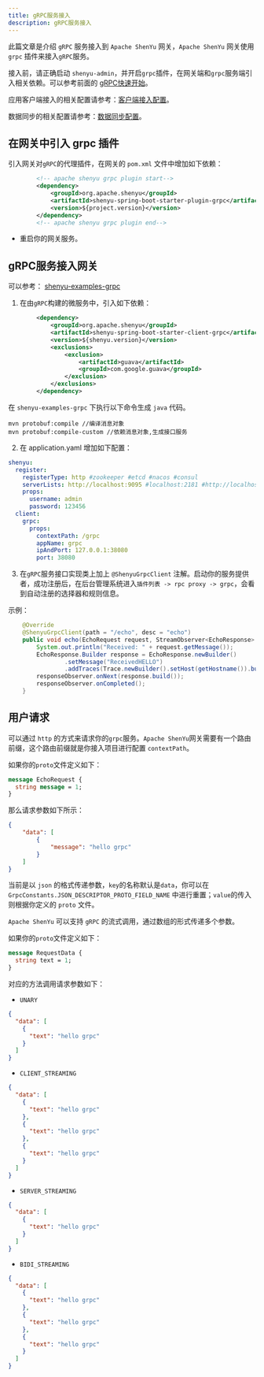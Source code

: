 ```yaml
---
title: gRPC服务接入
description: gRPC服务接入
---
```


此篇文章是介绍 `gRPC` 服务接入到 `Apache ShenYu` 网关，`Apache ShenYu` 网关使用 `grpc` 插件来接入`gRPC`服务。

接入前，请正确启动 `shenyu-admin`，并开启`grpc`插件，在网关端和`grpc`服务端引入相关依赖。可以参考前面的 [gRPC快速开始](../../quick-start/quick-start-grpc)。


应用客户端接入的相关配置请参考：[客户端接入配置](./register-center-access)。

数据同步的相关配置请参考：[数据同步配置](./use-data-sync)。

## 在网关中引入 grpc 插件


引入网关对`gRPC`的代理插件，在网关的 `pom.xml` 文件中增加如下依赖：

```xml
        <!-- apache shenyu grpc plugin start-->
        <dependency>
            <groupId>org.apache.shenyu</groupId>
            <artifactId>shenyu-spring-boot-starter-plugin-grpc</artifactId>
            <version>${project.version}</version>
        </dependency>
        <!-- apache shenyu grpc plugin end-->
```

* 重启你的网关服务。

## gRPC服务接入网关

可以参考： [shenyu-examples-grpc](https://github.com/apache/shenyu/tree/v2.4.3/shenyu-examples/shenyu-examples-grpc)

1. 在由`gRPC`构建的微服务中，引入如下依赖：

```xml
        <dependency>
            <groupId>org.apache.shenyu</groupId>
            <artifactId>shenyu-spring-boot-starter-client-grpc</artifactId>
            <version>${shenyu.version}</version>
            <exclusions>
                <exclusion>
                    <artifactId>guava</artifactId>
                    <groupId>com.google.guava</groupId>
                </exclusion>
            </exclusions>
        </dependency>
```

在 `shenyu-examples-grpc` 下执行以下命令生成 `java` 代码。

```shell
mvn protobuf:compile //编译消息对象
mvn protobuf:compile-custom //依赖消息对象,生成接口服务
```

2. 在 application.yaml 增加如下配置：

```yaml
shenyu:
  register:
    registerType: http #zookeeper #etcd #nacos #consul
    serverLists: http://localhost:9095 #localhost:2181 #http://localhost:2379 #localhost:8848
    props:
      username: admin
      password: 123456
  client:
    grpc:
      props:
        contextPath: /grpc
        appName: grpc
        ipAndPort: 127.0.0.1:38080
        port: 38080
```

3. 在`gRPC`服务接口实现类上加上 `@ShenyuGrpcClient` 注解。启动你的服务提供者，成功注册后，在后台管理系统进入`插件列表 -> rpc proxy -> grpc`，会看到自动注册的选择器和规则信息。

示例：

```java
    @Override
    @ShenyuGrpcClient(path = "/echo", desc = "echo")
    public void echo(EchoRequest request, StreamObserver<EchoResponse> responseObserver) {
        System.out.println("Received: " + request.getMessage());
        EchoResponse.Builder response = EchoResponse.newBuilder()
                .setMessage("ReceivedHELLO")
                .addTraces(Trace.newBuilder().setHost(getHostname()).build());
        responseObserver.onNext(response.build());
        responseObserver.onCompleted();
    }

```

## 用户请求

可以通过 `http` 的方式来请求你的`grpc`服务。`Apache ShenYu`网关需要有一个路由前缀，这个路由前缀就是你接入项目进行配置 `contextPath`。

如果你的`proto`文件定义如下：

```protobuf
message EchoRequest {
  string message = 1;
}
```

那么请求参数如下所示：

```json
{
    "data": [
        {
            "message": "hello grpc"
        }
    ]
}
```

当前是以 `json` 的格式传递参数，`key`的名称默认是`data`，你可以在 `GrpcConstants.JSON_DESCRIPTOR_PROTO_FIELD_NAME` 中进行重置；`value`的传入则根据你定义的 `proto` 文件。

`Apache ShenYu` 可以支持 `gRPC` 的流式调用，通过数组的形式传递多个参数。


如果你的`proto`文件定义如下：

```protobuf
message RequestData {
  string text = 1;
}
```

对应的方法调用请求参数如下：

- `UNARY`

```json
{
  "data": [
    {
      "text": "hello grpc"
    }
  ]
}
```

- `CLIENT_STREAMING`

```json
{
  "data": [
    {
      "text": "hello grpc"
    },
    {
      "text": "hello grpc"
    },
    {
      "text": "hello grpc"
    }
  ]
}
```

- `SERVER_STREAMING`


```json
{
  "data": [
    {
      "text": "hello grpc"
    }
  ]
}
```

- `BIDI_STREAMING`

```json
{
  "data": [
    {
      "text": "hello grpc"
    },
    {
      "text": "hello grpc"
    },
    {
      "text": "hello grpc"
    }
  ]
}
```
